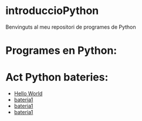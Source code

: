 # introduccioPython

Benvinguts al meu repositori de programes de Python

# Programes en Python:

# Act Python bateries:

- [Hello World](hello_world.py)
- [bateria1](bateria1.py)
- [bateria1](bateria1_2.py)
- [bateria1](bateria1_3.py)
